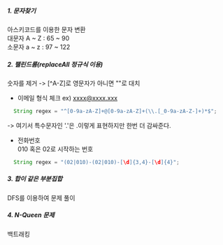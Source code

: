 ##### 1. 문자찾기
아스키코드를 이용한 문자 변환  
대문자 A ~ Z : 65 ~ 90  
소문자 a ~ z : 97 ~ 122  
##### 2. 팰린드롬(replaceAll 정규식 이용)
숫자를 제거 -> [^A-Z]로 영문자가 아니면 ""로 대치
- 이메일 형식 체크 ex)   xxxx@xxxx.xxx   
```java
  String regex = "^[0-9a-zA-Z]+@[0-9a-zA-Z]+(\\.[_0-9a-zA-Z-]+)*$";  
```
-> 여기서 특수문자인 '.'은 \.이렇게 표현하지만 한번 더 감싸준다.  

- 전화번호   
  010 혹은 02로 시작하는 번호
```java
  String regex = "(02|010)-(02|010)-[\d]{3,4}-[\d]{4}";  
```
  
##### 3. 합이 같은 부분집합
DFS를 이용하여 문제 풀이

##### 4. N-Queen 문제
백트래킹
